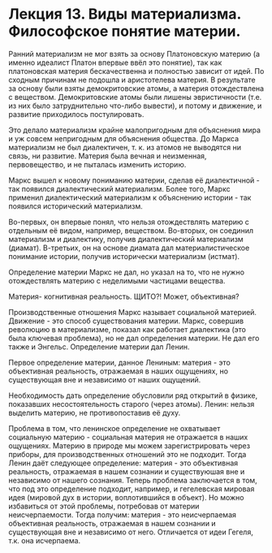 # ﻿Лекция 13. Виды материализма. Философское понятие материи.

Ранний материализм не мог взять за основу Платоновскую материю (а именно идеалист Платон впервые ввёл это понятие), так как платоновская материя бескачественна и полностью зависит от идей.
По сходным причинам не подошла и аристотелева материя.
В результате за основу были взяты демокритовские атомы, а материя отождествлена с веществом.
Демокритовские атомы были лишены эвристичности (т.е. из них было затруднительно что-либо вывести), и потому и движение, и развитие приходилось постулировать.

Это делало материализм крайне малопригодным для объяснения мира и уж совсем непригодным для объяснения общества.
До Маркса материализм не был диалектичен, т. к. из атомов не выводятся ни связь, ни развитие.
Материя была вечная и неизменная, первовещество, и не пыталась изменить историю.

Маркс вышел к новому пониманию материи, сделав её диалектичной - так появился диалектический материализм.
Более того, Маркс применил диалектический материализм к объяснению истории - так появился исторический материализм.

Во-первых, он впервые понял, что нельзя отождествлять материю с отдельным её видом, например, веществом.
Во-вторых, он соединил материализм и диалектику, получив диалектический материализм (диамат).
В-третьих, он на основе диамата дал материалистическое понимание истории, получив исторически материализм (истмат).

Определение материи Маркс не дал, но указал на то, что не нужно отождествлять материю с неделимыми частицами вещества.

Материя- когнитивная реальность. ЩИТО?! Может, объективная?


Производственные отношения Маркс называет социальной материей. 
Движение - это способ существования материи.
Маркс, совершив революцию в материализме, показал как работает диалектика (это была ключевая проблема), но не дал определения материи.
Не дал его также и Энгельс.
Определение материи дал Ленин.

Первое определение материи, данное Лениным: материя - это объективная реальность, отражаемая в наших ощущениях, но существующая вне и независимо от наших ощущений.

Необходимость дать определение обусловили ряд открытий в физике, показавших несостоятельность старого (через атомы).
Ленин: нельзя выделить материю, не противопоставив её духу.

Проблема в том, что ленинское определение не охватывает социальную материю - социальная материя не отражается в наших ощущениях.
Материю в природе мы можем зарегистрировать через приборы, для производственных отношений это не подходит.
Тогда Ленин даёт следующее определение: материя - это объективная реальность, отражаемая в нашем сознании и существуюшая вне и независимо от нашего сознания.
Теперь проблема заключается в том, что под это определение подходит, например, и гегелевская мировая идея (мировой дух в истории, воплотившийся в объект).
Но можно избавиться от этой проблемы, потребовав от материи неисчерпаемости.
Тогда получим: материя - это неисчерпаемая объективная реальность, отражаемая в нашем сознании и существующая вне и независимо от него.
Отличается от идеи Гегеля, т.к. она исчерпаема.

